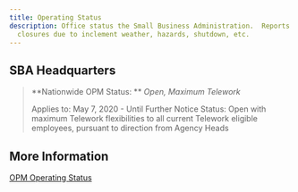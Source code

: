 ```yaml
---
title: Operating Status
description: Office status the Small Business Administration.  Reports office
  closures due to inclement weather, hazards, shutdown, etc.
---
```

## SBA Headquarters

> **Nationwide OPM Status: ** _Open, Maximum Telework_
> 
> Applies to: May 7, 2020 - Until Further Notice
Status: Open with maximum Telework flexibilities to all current Telework eligible employees, pursuant to direction from Agency Heads

## More Information

[OPM Operating Status](https://www.opm.gov/policy-data-oversight/snow-dismissal-procedures/current-status/)

